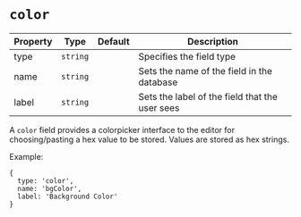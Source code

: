 # `color`

|  Property | Type   | Default | Description | 
|---|---|---|---|
| type | `string` | | Specifies the field type |
| name | `string` | | Sets the name of the field in the database |
| label | `string` | | Sets the label of the field that the user sees |


A `color` field provides a colorpicker interface to the editor for choosing/pasting a hex value to be stored. Values are stored as hex strings.

Example:

```text
{
  type: 'color',
  name: 'bgColor',
  label: 'Background Color'
}
```

